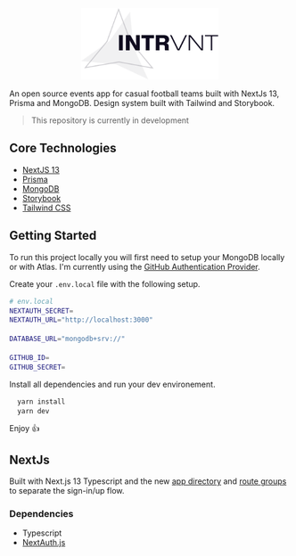 <p align="center">  
  <picture>
    <source media="(prefers-color-scheme: dark)" srcset="https://raw.githubusercontent.com/mattsince87/event-app/main/public/docs/intrvnt.logo.svg">
    <img src="https://raw.githubusercontent.com/mattsince87/event-app/main/public/docs/intrvnt.logo.dark.svg" height="128">
  </picture>
</p>

An open source events app for casual football teams built with NextJs 13, Prisma and MongoDB. Design system built with Tailwind and Storybook.

> This repository is currently in development

## Core Technologies

- [NextJS 13](https://github.com/vercel/next.js)
- [Prisma](https://github.com/prisma/prisma)
- [MongoDB](https://github.com/mongodb/mongo)
- [Storybook](https://github.com/storybookjs/storybook)
- [Tailwind CSS](https://github.com/tailwindlabs/tailwindcss)

## Getting Started

To run this project locally you will first need to setup your MongoDB locally or with Atlas. I'm currently using the [GitHub Authentication Provider](https://next-auth.js.org/providers/github).

Create your `.env.local` file with the following setup.

```bash
# env.local
NEXTAUTH_SECRET=
NEXTAUTH_URL="http://localhost:3000"

DATABASE_URL="mongodb+srv://"

GITHUB_ID=
GITHUB_SECRET=
```

Install all dependencies and run your dev environement.

```bash
  yarn install
  yarn dev
```

Enjoy :+1:

## NextJs

Built with Next.js 13 Typescript and the new [app directory](https://beta.nextjs.org/docs/routing/fundamentals#the-app-directory) and [route groups](https://beta.nextjs.org/docs/routing/defining-routes#route-groups) to separate the sign-in/up flow.

### Dependencies

- Typescript
- [NextAuth.js](https://next-auth.js.org/getting-started/introduction)
